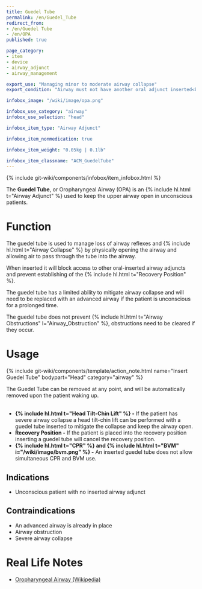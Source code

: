 ```yaml
---
title: Guedel Tube
permalink: /en/Guedel_Tube
redirect_from:
- /en/Guedel Tube
- /en/OPA
published: true

page_category:
- item
- device
- airway_adjunct
- airway_management

export_use: "Managing minor to moderate airway collapse"
export_condition: "Airway must not have another oral adjunct inserted<br>Airway must be clear of obstructions"

infobox_image: "/wiki/image/opa.png"

infobox_use_category: "airway"
infobox_use_selection: "head"

infobox_item_type: "Airway Adjunct"

infobox_item_nonmedication: true

infobox_item_weight: "0.05kg | 0.1lb"

infobox_item_classname: "ACM_GuedelTube"
---
```


{% include git-wiki/components/infobox/item_infobox.html %}

The **Guedel Tube**, or Oropharyngeal Airway (OPA) is an {% include hl.html t="Airway Adjunct" %} used to keep the upper airway open in unconscious patients.

# Function
The guedel tube is used to manage loss of airway reflexes and {% include hl.html t="Airway Collapse" %} by physically opening the airway and allowing air to pass through the tube into the airway.

When inserted it will block access to other oral-inserted airway adjuncts and prevent establishing of the {% include hl.html t="Recovery Position" %}.

The guedel tube has a limited ability to mitigate airway collapse and will need to be replaced with an advanced airway if the patient is unconscious for a prolonged time.

The guedel tube does not prevent {% include hl.html t="Airway Obstructions" l="Airway_Obstruction" %}, obstructions need to be cleared if they occur.

# Usage
{% include git-wiki/components/template/action_note.html name="Insert Guedel Tube" bodypart="Head" category="airway" %}

The Guedel Tube can be removed at any point, and will be automatically removed upon the patient waking up.
<br><br>
- **{% include hl.html t="Head Tilt-Chin Lift" %} -** If the patient has severe airway collapse a head tilt-chin lift can be performed with a guedel tube inserted to mitigate the collapse and keep the airway open.
- **Recovery Position -** If the patient is placed into the recovery position inserting a guedel tube will cancel the recovery position.
- **{% include hl.html t="CPR" %} and {% include hl.html t="BVM" i="/wiki/image/bvm.png" %} -** An inserted guedel tube does not allow simultaneous CPR and BVM use.

## Indications
- Unconscious patient with no inserted airway adjunct

## Contraindications
- An advanced airway is already in place
- Airway obstruction
- Severe airway collapse

# Real Life Notes
- [Oropharyngeal Airway (Wikipedia)](https://en.wikipedia.org/wiki/Oropharyngeal_airway)